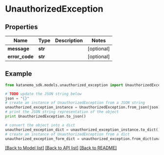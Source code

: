 # UnauthorizedException


## Properties
Name | Type | Description | Notes
------------ | ------------- | ------------- | -------------
**message** | **str** |  | [optional] 
**error_code** | **str** |  | [optional] 

## Example

```python
from katanemo_sdk.models.unauthorized_exception import UnauthorizedException

# TODO update the JSON string below
json = "{}"
# create an instance of UnauthorizedException from a JSON string
unauthorized_exception_instance = UnauthorizedException.from_json(json)
# print the JSON string representation of the object
print UnauthorizedException.to_json()

# convert the object into a dict
unauthorized_exception_dict = unauthorized_exception_instance.to_dict()
# create an instance of UnauthorizedException from a dict
unauthorized_exception_form_dict = unauthorized_exception.from_dict(unauthorized_exception_dict)
```
[[Back to Model list]](../README.md#documentation-for-models) [[Back to API list]](../README.md#documentation-for-api-endpoints) [[Back to README]](../README.md)


